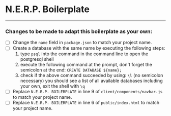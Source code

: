 # N.E.R.P. Boilerplate

---

### Changes to be made to adapt this boilerplate as your own:

* [ ] Change the `name` field in `package.json` to match your project name.
* [ ] Create a database with the same name by executing the following steps:
  1.  type `psql` into the command in the command line to open the postgresql shell
  1.  execute the following command at the prompt, don't forget the semicolon at the end:
      `CREATE DATABASE ${name};`
  1.  check if the above command succeeded by using: `\l` (no semicolon necessary) you should see a list of all available databases including your own, exit the shell with `\q`
* [ ] Replace `N.E.R.P. BOILERPLATE` in line 9 of `client/components/navbar.js` to match your project name.
* [ ] Replace `N.E.R.P. BOILERPLATE` in line 6 of `public/index.html` to match your project name.
